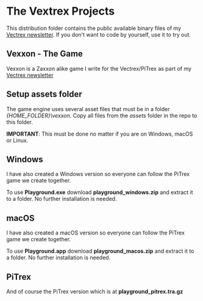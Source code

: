 # The Vextrex Projects

This distribution folder contains the public available binary files of my [Vectrex newsletter](https://vectrex.substack.com).
If you don't want to code by yourself, use it to try out.


## Vexxon - The Game

Vexxon is a Zaxxon alike game I write for the Vectrex/PiTrex as part of my [Vectrex newsletter](https://vectrex.substack.com)


## Setup assets folder

The game engine uses several asset files that must be in a folder *{HOME_FOLDER}\vexxon*.
Copy all files from the *assets* folder in the repo to this folder.

**IMPORTANT**: This must be done no matter if you are on Windows, macOS or Linux.


## Windows

I have also created a Windows version so everyone can follow the PiTrex game we create together.

To use **Playground.exe** download **playground_windows.zip** and extract it to a folder.
No further installation is needed.


## macOS

I have also created a macOS version so everyone can follow the PiTrex game we create together.

To use **Playground.app** download **playground_macos.zip** and extract it to a folder.
No further installation is needed.


## PiTrex

And of course the PiTrex version which is at **playground_pitrex.tra.gz**

